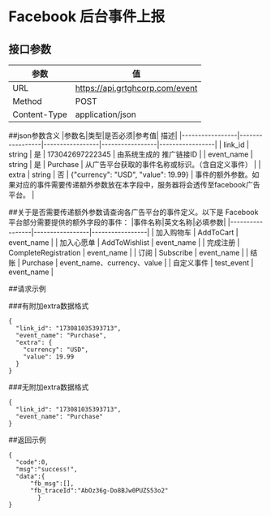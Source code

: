 # Facebook 后台事件上报

## 接口参数
|参数|值|
|-----------------|-----------------|
| URL     | https://api.grtghcorp.com/event     |
| Method        | POST      |
| Content-Type        | application/json         |

##json参数含义
|参数名|类型|是否必须|参考值|	描述|
|-----------------|-----------------|-----------------|-----------------|-----------------|
| link_id     | string     | 是     | 173042697222345     | 由系统生成的	推广链接ID     |
| event_name        | string     | 是     | Purchase     | 从广告平台获取的事件名称或标识。（含自定义事件）      |
| extra        | string     | 否     | {"currency": "USD", "value": 19.99}    | 事件的额外参数。如果对应的事件需要传递额外参数放在本字段中，服务器将会透传至facebook广告平台。         |


##关于是否需要传递额外参数请查询各广告平台的事件定义。以下是 Facebook 平台部分需要提供的额外字段的事件：
|事件名称|英文名称|必填参数|
|-----------------|-----------------|-----------------|
| 加入购物车     | AddToCart     | event_name     |
| 加入心愿单        | AddToWishlist      | event_name     |
| 完成注册       | CompleteRegistration         | event_name     |
| 订阅       | Subscribe         | event_name     |
| 结账       | Purchase         | event_name、currency、value     |
| 自定义事件       | test_event         | event_name     |

##请求示例

###有附加extra数据格式
```
{
  "link_id": "173081035393713",
  "event_name": "Purchase",
  "extra": {
    "currency": "USD",
    "value": 19.99
  }
}
```

###无附加extra数据格式
```
{
  "link_id": "173081035393713",
  "event_name": "Purchase"
}
```

##返回示例
```
{
  "code":0,
  "msg":"success!",
  "data":{
      "fb_msg":[],
      "fb_traceId":"AbOz36g-Do8BJw0PUZS53o2"
        }
}
```

